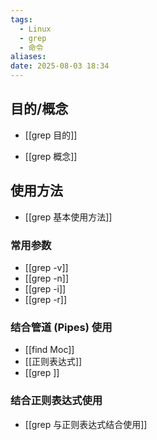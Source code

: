 ```yaml
---
tags:
  - Linux
  - grep
  - 命令
aliases: 
date: 2025-08-03 18:34
---
```


## 目的/概念

- [[grep 目的]]

- [[grep 概念]]


## 使用方法

- [[grep 基本使用方法]]

### 常用参数

- [[grep -v]]
- [[grep -n]]
- [[grep -i]]
- [[grep -r]]

### 结合管道 (Pipes) 使用

- [[find Moc]]
- [[正则表达式]]
- [[grep ]]

### 结合正则表达式使用

- [[grep 与正则表达式结合使用]]